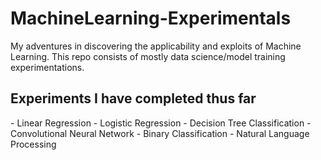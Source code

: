 # MachineLearning-Experimentals
My adventures in discovering the applicability and exploits of Machine Learning. This repo consists of mostly data science/model training experimentations.

<h2>Experiments I have completed thus far</h2>
- Linear Regression
- Logistic Regression
- Decision Tree Classification
- Convolutional Neural Network
- Binary Classification
- Natural Language Processing
